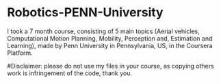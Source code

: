 # Robotics-PENN-University
I took a 7 month course, consisting of 5 main topics (Aerial vehicles, Computational Motion Planning, Mobility, Perception and, Estimation and Learning), made by Penn University in Pennsylvania, US, in the Coursera Platform.

#Disclaimer: please do not use my files in your course, as copying others work is infringement of the code, thank you.
